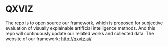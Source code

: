 # QXVIZ
The repo is to open source our framework, which is proposed for subjective evaluation of visually explainable artificial intelligence methods.  And this repo will continuously update our related works and collected data.
The website of our framework: http://qxviz.ai/
